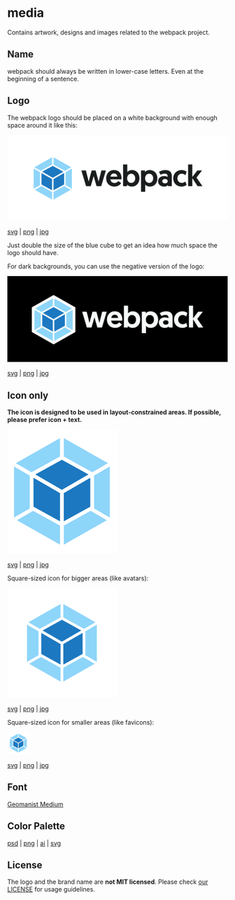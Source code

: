 # media

Contains artwork, designs and images related to the webpack project.

## Name

webpack should always be written in lower-case letters. Even at the beginning of a sentence.

## Logo

The webpack logo should be placed on a white background with enough space around it like this:

![logo white example](/logo/logo-on-white-bg.png?raw=true)

[svg](/logo/logo-on-white-bg.svg) | [png](/logo/logo-on-white-bg.png) | [jpg](/logo/logo-on-white-bg.jpg)

Just double the size of the blue cube to get an idea how much space the logo should have.

For dark backgrounds, you can use the negative version of the logo:

![logo dark example](/logo/logo-on-dark-bg.jpg?raw=true)

[svg](/logo/logo-on-dark-bg.svg) | [png](/logo/logo-on-dark-bg.png) | [jpg](/logo/logo-on-dark-bg.jpg)

## Icon only

**The icon is designed to be used in layout-constrained areas. If possible, please prefer icon + text.**

<img src="/logo/icon.png?raw=true" width="250" alt="icon example">

[svg](/logo/icon.svg) | [png](/logo/icon.png) | [jpg](/logo/icon.jpg)

Square-sized icon for bigger areas (like avatars):

<img src="/logo/icon-square-big.png?raw=true" width="250" alt="icon square big example">

[svg](/logo/icon-square-big.svg) | [png](/logo/icon-square-big.png) | [jpg](/logo/icon-square-big.jpg)

Square-sized icon for smaller areas (like favicons):

<img src="/logo/icon-square-small.png?raw=true" width="50" alt="icon square small example">

[svg](/logo/icon-square-small.svg) | [png](/logo/icon-square-small.png) | [jpg](/logo/icon-square-small.jpg)

## Font

[Geomanist Medium](http://geomanist.com/)

## Color Palette

[psd](/design/webpack-palette.psd) | [png](/design/webpack-palette.png)
 | [ai](/design/webpack-palette.ai) | [svg](/design/webpack-palette.svg)

## License

The logo and the brand name are **not MIT licensed**. Please check [our LICENSE](https://github.com/webpack/media/blob/master/LICENSE) for usage guidelines.
